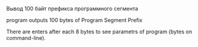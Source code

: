 Вывод 100 байт префикса программного сегмента


program outputs 100 bytes of Program Segment Prefix

There are enters after each 8 bytes to see parametrs of program (bytes on command-line).
